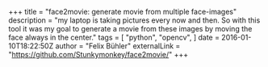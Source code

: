 +++
title = "face2movie: generate movie from multiple face-images"
description = "my laptop is taking pictures every now and then. So with this tool it was my goal to generate a movie from these images by moving the face always in the center."
tags = [
  "python",
  "opencv",
]
date = 2016-01-10T18:22:50Z
author = "Felix Bühler"
externalLink = "https://github.com/Stunkymonkey/face2movie/"
+++
